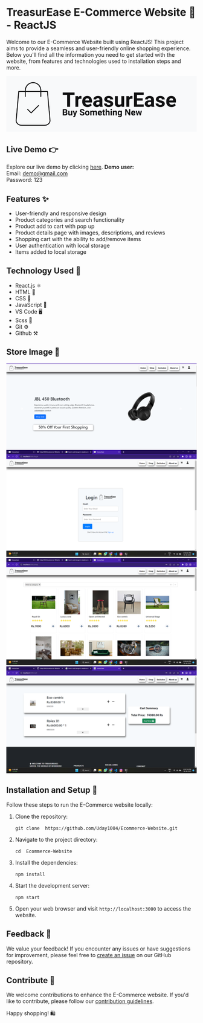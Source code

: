 # TreasurEase E-Commerce Website 🛒 - ReactJS  

Welcome to our E-Commerce Website built using ReactJS! This project aims to provide a seamless and user-friendly online shopping experience. Below you'll find all the information you need to get started with the website, from features and technologies used to installation steps and more.

![Logo](Image/logo1.png)

## Live Demo 👉 
 <span>Explore our live demo by clicking [here](https://treasurease.netlify.app/).</span>
<b>Demo user:</b><br/>
Email: demo@gmail.com<br/>
Password: 123


## Features ✨
- User-friendly and responsive design
- Product categories and search functionality
- Product add to cart with pop up 
- Product details page with images, descriptions, and reviews
- Shopping cart with the ability to add/remove items
- User authentication with local storage
- Items added to local storage 

## Technology Used 🔧
- React.js ⚛️
- HTML 📄
- CSS 🎨
- JavaScript 🚀
- VS Code 🖥️
- Scss 🎨
- Git ⚙️
- Github ⚒️

## Store Image 🏪

![Ecommerce-store](Image/pic1.png)
![Ecommerce-store](Image/pic2.png)
![Ecommerce-store](Image/pic3.png)
![Ecommerce-store](Image/pic4.png)



## Installation and Setup 🚀
Follow these steps to run the E-Commerce website locally:
1. Clone the repository:
   ```
   git clone  https://github.com/Uday1004/Ecommerce-Website.git
   ```
2. Navigate to the project directory:
   ```
   cd  Ecommerce-Website
   ```
3. Install the dependencies:
   ```
   npm install
   ```
4. Start the development server:
   ```
   npm start
   ```
5. Open your web browser and visit `http://localhost:3000` to access the website.

## Feedback 💌
We value your feedback! If you encounter any issues or have suggestions for improvement, please feel free to [create an issue](https://github.com/Uday1004/Ecommerce-Website/issues) on our GitHub repository.


## Contribute 🤝
We welcome contributions to enhance the E-Commerce website. If you'd like to contribute, please follow our [contribution guidelines](CONTRIBUTING.md).

Happy shopping! 🛍️
